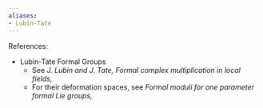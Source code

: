 ```yaml
---
aliases:
- Lubin-Tate
---
```















References:

-   Lubin-Tate Formal Groups
    -   See *J. Lubin and J. Tate, Formal complex multiplication in local fields,*
    -   For their deformation spaces, see *Formal moduli for one parameter formal Lie groups,*
